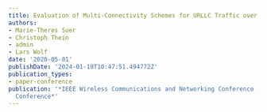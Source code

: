 ```yaml
---
title: Evaluation of Multi-Connectivity Schemes for URLLC Traffic over WiFi and LTE
authors:
- Marie-Theres Suer
- Christoph Thein
- admin
- Lars Wolf
date: '2020-05-01'
publishDate: '2024-01-18T10:47:51.494772Z'
publication_types:
- paper-conference
publication: '*IEEE Wireless Communications and Networking Conference (WCNC), Virtual
  Conference*'
---
```

